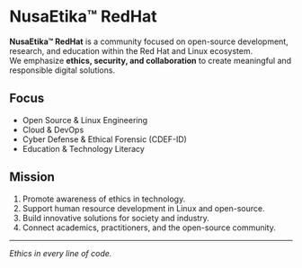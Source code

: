 # NusaEtika™ RedHat

**NusaEtika™ RedHat** is a community focused on open-source development, research, and education within the Red Hat and Linux ecosystem.  
We emphasize **ethics, security, and collaboration** to create meaningful and responsible digital solutions.

## Focus
- Open Source & Linux Engineering  
- Cloud & DevOps  
- Cyber Defense & Ethical Forensic (CDEF-ID)  
- Education & Technology Literacy  

## Mission
1. Promote awareness of ethics in technology.  
2. Support human resource development in Linux and open-source.  
3. Build innovative solutions for society and industry.  
4. Connect academics, practitioners, and the open-source community.  

---

*Ethics in every line of code.*


<!--

**Here are some ideas to get you started:**

🙋‍♀️ A short introduction - what is your organization all about?
🌈 Contribution guidelines - how can the community get involved?
👩‍💻 Useful resources - where can the community find your docs? Is there anything else the community should know?
🍿 Fun facts - what does your team eat for breakfast?
🧙 Remember, you can do mighty things with the power of [Markdown](https://docs.github.com/github/writing-on-github/getting-started-with-writing-and-formatting-on-github/basic-writing-and-formatting-syntax)
-->
